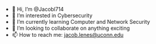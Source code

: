 - 👋 Hi, I’m @Jacobl714
- 👀 I’m interested in Cybersecurity
- 🌱 I’m currently learning Computer and Network Security
- 💞️ I’m looking to collaborate on anything exciting
- 📫 How to reach me: jacob.lenes@uconn.edu

<!---
Jacobl714/Jacobl714 is a ✨ special ✨ repository because its `README.md` (this file) appears on your GitHub profile.
You can click the Preview link to take a look at your changes.
--->
